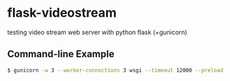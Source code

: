 # flask-videostream
testing video stream web server with python flask (+gunicorn)

## Command-line Example

```bash
$ gunicorn -w 3 --worker-connections 3 wsgi --timeout 12000 --preload
```
